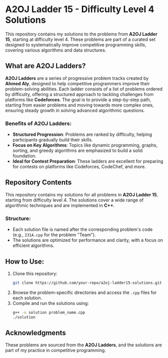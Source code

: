 

# A2OJ Ladder 15 - Difficulty Level 4 Solutions

This repository contains my solutions to the problems from **A2OJ Ladder 15**, starting at difficulty level 4. These problems are part of a curated set designed to systematically improve competitive programming skills, covering various algorithms and data structures.

## What are A2OJ Ladders?

**A2OJ Ladders** are a series of progressive problem tracks created by **Ahmed Aly**, designed to help competitive programmers improve their problem-solving abilities. Each ladder consists of a list of problems ordered by difficulty, offering a structured approach to tackling challenges from platforms like **Codeforces**. The goal is to provide a step-by-step path, starting from easier problems and moving towards more complex ones, ensuring steady growth in solving advanced algorithmic questions.

### Benefits of A2OJ Ladders:
- **Structured Progression**: Problems are ranked by difficulty, helping participants gradually build their skills.
- **Focus on Key Algorithms**: Topics like dynamic programming, graphs, sorting, and greedy algorithms are emphasized to build a solid foundation.
- **Ideal for Contest Preparation**: These ladders are excellent for preparing for contests on platforms like Codeforces, CodeChef, and more.

## Repository Contents

This repository contains my solutions for all problems in **A2OJ Ladder 15**, starting from difficulty level 4. The solutions cover a wide range of algorithmic techniques and are implemented in **C++**.

### Structure:
- Each solution file is named after the corresponding problem's code (e.g., `231A.cpp` for the problem "Team").
- The solutions are optimized for performance and clarity, with a focus on efficient algorithms.

## How to Use:
1. Clone this repository:
   ```bash
   git clone https://github.com/your-repo/a2oj-ladder15-solutions.git
   ```
2. Browse the problem-specific directories and access the `.cpp` files for each solution.
3. Compile and run the solutions using:
   ```bash
   g++ -o solution problem_name.cpp
   ./solution
   ```

## Acknowledgments
These problems are sourced from the **A2OJ Ladders**, and the solutions are part of my practice in competitive programming.
